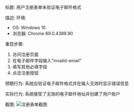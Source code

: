 标题: 用户注册表单未验证电子邮件格式

描述:
环境:
- OS: Windows 10
- 浏览器: Chrome 89.0.4389.90

重现步骤:
1. 访问注册页面
2. 在电子邮件字段输入"invalid-email"
3. 填写其他必填字段
4. 点击注册按钮

预期行为:
系统应验证电子邮件格式并在输入无效时显示错误信息

实际行为:
系统接受了无效的电子邮件地址并创建了用户账户

截图:
![注册表单截图](url-to-screenshot)